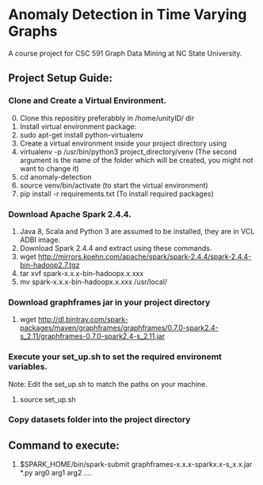 # Anomaly Detection in Time Varying Graphs
A course project for CSC 591 Graph Data Mining at NC State University.

## Project Setup Guide:

### Clone and Create a Virtual Environment.
0) Clone this repositiry preferabbly in /home/unityID/ dir
1) Install virtual environment package:
2) sudo apt-get install python-virtualenv
3) Create a virtual environment inside your project directory using 
4) virtualenv -p /usr/bin/python3 project_directory/venv (The second argument is the name of the folder which will be created, you might not want to change it)
5) cd anomaly-detection
6) source venv/bin/activate (to start the virtual environment)
6) pip install -r requirements.txt (To install required packages)

### Download Apache Spark 2.4.4.
1) Java 8, Scala and Python 3 are assumed to be installed, they are in VCL ADBI image.
2) Download Spark 2.4.4 and extract using these commands.
3) wget http://mirrors.koehn.com/apache/spark/spark-2.4.4/spark-2.4.4-bin-hadoop2.7.tgz
4) tar xvf spark-x.x.x-bin-hadoopx.x.xxx
5) mv spark-x.x.x-bin-hadoopx.x.xxx /usr/local/

### Download graphframes jar in your project directory
1) wget http://dl.bintray.com/spark-packages/maven/graphframes/graphframes/0.7.0-spark2.4-s_2.11/graphframes-0.7.0-spark2.4-s_2.11.jar

### Execute your set_up.sh to set the required environemt variables.
Note: Edit the set_up.sh to match the paths on your machine.
1) source set_up.sh

### Copy datasets folder into the project directory

## Command to execute:
1) $SPARK_HOME/bin/spark-submit graphframes-x.x.x-sparkx.x-s_x.x.jar *.py arg0 arg1 arg2 .... 
